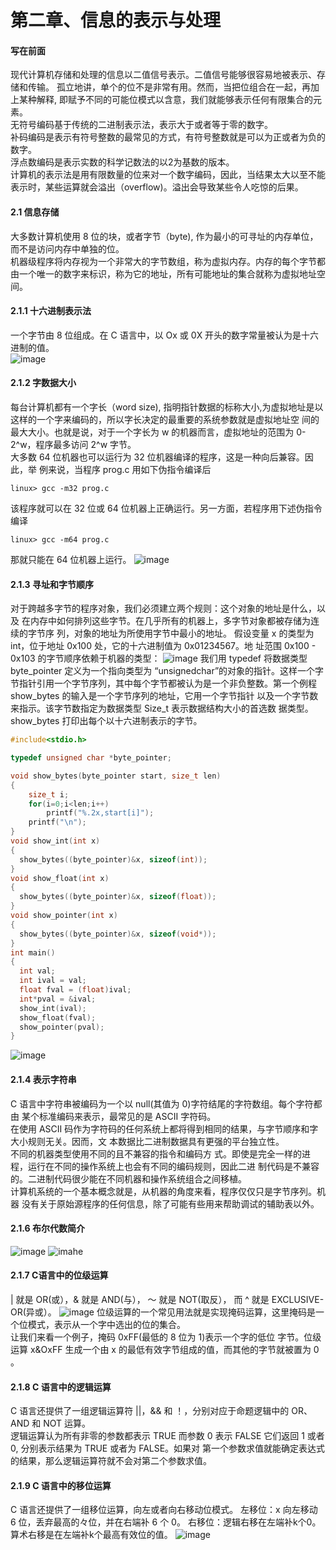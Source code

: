 第二章、信息的表示与处理
=========
#### 写在前面
现代计算机存储和处理的信息以二值信号表示。二值信号能够很容易地被表示、存储和传输。
孤立地讲，单个的位不是非常有用。然而，当把位组合在一起，再加上某种解释, 即赋予不同的可能位模式以含意，我们就能够表示任何有限集合的元素。  
无符号编码基于传统的二进制表示法，表示大于或者等于零的数字。  
补码编码是表示有符号整数的最常见的方式，有符号整数就是可以为正或者为负的数字。  
浮点数编码是表示实数的科学记数法的以2为基数的版本。  
计算机的表示法是用有限数量的位来对一个数字编码，因此，当结果太大以至不能表示时，某些运算就会溢出（overflow)。溢出会导致某些令人吃惊的后果。  
#### 2.1 信息存储
大多数计算机使用 8 位的块，或者字节（byte), 作为最小的可寻址的内存单位，而不是访问内存中单独的位。  
机器级程序将内存视为一个非常大的字节数组，称为虚拟内存。内存的每个字节都由一个唯一的数字来标识，称为它的地址，所有可能地址的集合就称为虚拟地址空间。
#### 2.1.1 十六进制表示法  
一个字节由 8 位组成。在 C 语言中，以 Ox 或 0X 开头的数字常量被认为是十六进制的值。  
![image](https://github.com/sunhaofeng2001/-/blob/master/IMG/%E6%89%B9%E6%B3%A8%202020-08-04%20214922.png)
#### 2.1.2 字数据大小
每台计算机都有一个字长（word size), 指明指针数据的标称大小,为虚拟地址是以这样的一个字来编码的，所以字长决定的最重要的系统参数就是虚拟地址空
间的最大大小。也就是说，对于一个字长为 w 的机器而言，虚拟地址的范围为 0-2^w，程序最多访问 2^w 字节。  
大多数 64 位机器也可以运行为 32 位机器编译的程序，这是一种向后兼容。因此，举
例来说，当程序 prog.c 用如下伪指令编译后
```Linux
linux> gcc -m32 prog.c
```
该程序就可以在 32 位或 64 位机器上正确运行。另一方面，若程序用下述伪指令编译
```Linux
linux> gcc -m64 prog.c
```
那就只能在 64 位机器上运行。
![image](https://github.com/sunhaofeng2001/-/blob/master/IMG/%E6%89%B9%E6%B3%A8%202020-08-04%20220032.png)
#### 2.1.3 寻址和字节顺序
对于跨越多字节的程序对象，我们必须建立两个规则：这个对象的地址是什么，以及
在内存中如何排列这些字节。在几乎所有的机器上，多字节对象都被存储为连续的字节序
列，对象的地址为所使用字节中最小的地址。
假设变量 x 的类型为 int，位于地址 0x100 处，它的十六进制值为 0x01234567。地
址范围 0x100 - 0x103 的字节顺序依赖于机器的类型：
![image](https://github.com/sunhaofeng2001/-/blob/master/IMG/%E6%89%B9%E6%B3%A8%202020-08-04%20222006.png)
我们用 typedef 将数据类型 byte_pointer 定义为一个指向类型为 “unsignedchar”的对象的指针。这样一个字节指针引用一个字节序列，其中每个字节都被认为是一个非负整数。第一个例程 show_bytes 的输入是一个字节序列的地址，它用一个字节指针
以及一个字节数来指示。该字节数指定为数据类型 Size_t 表示数据结构大小的首选数
据类型。show_bytes 打印出每个以十六进制表示的字节。
```C
#include<stdio.h>

typedef unsigned char *byte_pointer;

void show_bytes(byte_pointer start, size_t len)
{
    size_t i;
    for(i=0;i<len;i++)
        printf("%.2x,start[i]");
    printf("\n");
}
void show_int(int x)
{
  show_bytes((byte_pointer)&x, sizeof(int));
}
void show_float(int x)
{
  show_bytes((byte_pointer)&x, sizeof(float));
}
void show_pointer(int x)
{
  show_bytes((byte_pointer)&x, sizeof(void*));
}
int main()
{
  int val;
  int ival = val;
  float fval = (float)ival;
  int*pval = &ival;
  show_int(ival);
  show_float(fval);
  show_pointer(pval);
}
```
![image](https://github.com/sunhaofeng2001/-/blob/master/IMG/%E6%89%B9%E6%B3%A8%202020-08-04%20224126.png)
#### 2.1.4 表示字符串
C 语言中字符串被编码为一个以 null(其值为 0)字符结尾的字符数组。每个字符都由
某个标准编码来表示，最常见的是 ASCII 字符码。  
在使用 ASCII 码作为字符码的任何系统上都将得到相同的结果，与字节顺序和字大小规则无关。因而，文
本数据比二进制数据具有更强的平台独立性。  
不同的机器类型使用不同的且不兼容的指令和编码方
式。即使是完全一样的进程，运行在不同的操作系统上也会有不同的编码规则，因此二进
制代码是不兼容的。二进制代码很少能在不同机器和操作系统组合之间移植。  
计算机系统的一个基本概念就是，从机器的角度来看，程序仅仅只是字节序列。机器
没有关于原始源程序的任何信息，除了可能有些用来帮助调试的辅助表以外。
#### 2.1.6 布尔代数简介
![image](https://github.com/sunhaofeng2001/-/blob/master/IMG/%E6%89%B9%E6%B3%A8%202020-08-04%20230635.png)
![imahe](https://github.com/sunhaofeng2001/-/blob/master/IMG/%E6%89%B9%E6%B3%A8%202020-08-04%20231127.png)
#### 2.1.7 C语言中的位级运算
| 就是 OR(或），& 就是 AND(与）， 〜 就是 NOT(取反）， 而 ^ 就是 EXCLUSIVE-OR(异或）。 
![image](https://github.com/sunhaofeng2001/-/blob/master/IMG/%E6%89%B9%E6%B3%A8%202020-08-04%20233721.png)
位级运算的一个常见用法就是实现掩码运算，这里掩码是一个位模式，表示从一个字中选出的位的集合。  
让我们来看一个例子，掩码 0xFF(最低的 8 位为 1)表示一个字的低位
字节。位级运算 x&OxFF 生成一个由 x 的最低有效字节组成的值，而其他的字节就被置为 0 。
#### 2.1.8 C 语言中的逻辑运算
C 语言还提供了一组逻辑运算符 ||，&& 和 ！，分别对应于命题逻辑中的 OR、AND 和 NOT 运算。  
逻辑运算认为所有非零的参数都表示 TRUE 而参数 0 表示 FALSE 它们返回 1 或者 0, 分别表示结果为 TRUE 或者为 FALSE。如果对
第一个参数求值就能确定表达式的结果，那么逻辑运算符就不会对第二个参数求值。
#### 2.1.9 C 语言中的移位运算
C 语言还提供了一组移位运算，向左或者向右移动位模式。
左移位：x 向左移动 6 位，丢弃最高的々位，并在右端补 6 个 0。
右移位：逻辑右移在左端补k个0。算术右移是在左端补k个最高有效位的值。
![image](https://github.com/sunhaofeng2001/-/blob/master/IMG/%E6%89%B9%E6%B3%A8%202020-08-04%20235752.png)

